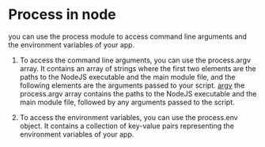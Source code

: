 # Process in node

you can use the process module to access command line arguments and the environment variables of your app.


1. To access the command line arguments, you can use the process.argv array. It contains an array of strings where the first two elements are the paths to the NodeJS executable and the main module file, and the following elements are the arguments passed to your script. [argv](./argv1.js)
the process.argv array contains the paths to the NodeJS executable and the main module file, followed by any arguments passed to the script.

2. To access the environment variables, you can use the process.env object. It contains a collection of key-value pairs representing the environment variables of your app.